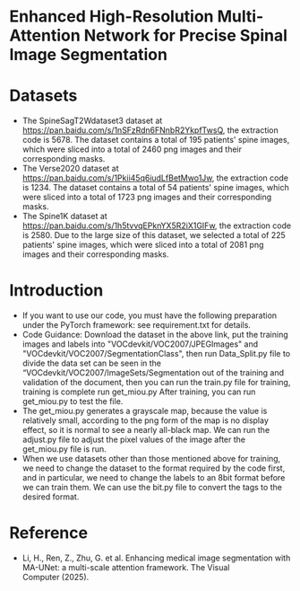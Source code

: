 # Enhanced High-Resolution Multi-Attention Network for Precise Spinal Image Segmentation

# Datasets
* The SpineSagT2Wdataset3 dataset at https://pan.baidu.com/s/1nSFzRdn6FNnbR2YkpfTwsQ, the extraction code is 5678. The dataset contains a total of 195 patients' spine images, which were sliced into a total of 2460 png images and their corresponding masks.
* The Verse2020 dataset at https://pan.baidu.com/s/1Pkii45q6iudLfBetMwo1Jw,  the extraction code is 1234. The dataset contains a total of 54 patients' spine images, which were sliced into a total of 1723 png images and their corresponding masks. 
* The Spine1K dataset at https://pan.baidu.com/s/1h5tvvqEPknYX5R2iX1GIFw, the extraction code is 2580. Due to the large size of this dataset, we selected a total of 225 patients' spine images, which were sliced into a total of 2081 png images and their corresponding masks.

# Introduction
* If you want to use our code, you must have the following preparation under the PyTorch framework: see requirement.txt for details. 
* Code Guidance: Download the dataset in the above link, put the training images and labels into "VOCdevkit/VOC2007/JPEGImages" and "VOCdevkit/VOC2007/SegmentationClass", then run Data_Split.py file to divide the data set can be seen in the “VOCdevkit/VOC2007/ImageSets/Segmentation out of the training and validation of the document, then you can run the train.py file for training, training is complete run get_miou.py After training, you can run get_miou.py to test the file.
* The get_miou.py generates a grayscale map, because the value is relatively small, according to the png form of the map is no display effect, so it is normal to see a nearly all-black map. We can run the adjust.py file to adjust the pixel values of the image after the get_miou.py file is run.
* When we use datasets other than those mentioned above for training, we need to change the dataset to the format required by the code first, and in particular, we need to change the labels to an 8bit format before we can train them. We can use the bit.py file to convert the tags to the desired format.

# Reference
* Li, H., Ren, Z., Zhu, G. et al. Enhancing medical image segmentation with MA-UNet: a multi-scale attention framework. The Visual Computer (2025).
